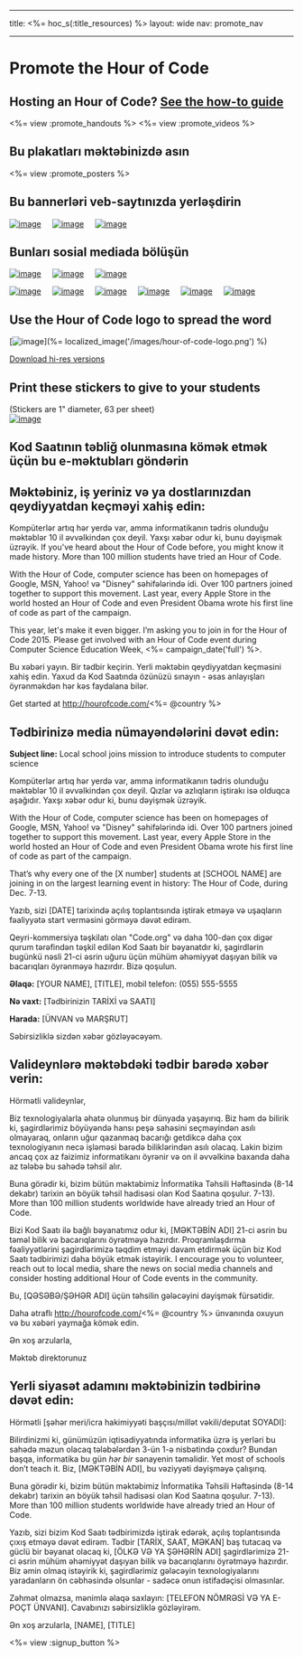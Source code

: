 * * *

title: <%= hoc_s(:title_resources) %> layout: wide nav: promote_nav

* * *

<link rel="stylesheet" type="text/css" href="/css/promote-page.css" />
</link>

# Promote the Hour of Code

## Hosting an Hour of Code? [See the how-to guide](<%= resolve_url('/how-to') %>)

<%= view :promote_handouts %> <%= view :promote_videos %>

<a id="posters"></a>

## Bu plakatları məktəbinizdə asın

<%= view :promote_posters %>

<a id="banners"></a>

## Bu bannerləri veb-saytınızda yerləşdirin

[![image](/images/fit-250/banner1.jpg)](/images/banner1.jpg)&nbsp;&nbsp;&nbsp;&nbsp; [![image](/images/fit-250/banner3.jpg)](/images/banner3.jpg)&nbsp;&nbsp;&nbsp;&nbsp; [![image](/images/fit-500/banner5.jpg)](/images/banner5.jpg)&nbsp;&nbsp;&nbsp;&nbsp;

<a id="social"></a>

## Bunları sosial mediada bölüşün

[![image](/images/fit-250/social-1.jpg)](/images/social-1.jpg)&nbsp;&nbsp;&nbsp;&nbsp; [![image](/images/fit-250/social-2.jpg)](/images/social-2.jpg)&nbsp;&nbsp;&nbsp;&nbsp; [![image](/images/fit-250/social-3.jpg)](/images/social-3.jpg)&nbsp;&nbsp;&nbsp;&nbsp;

[![image](/images/fit-250/mark.jpg)](/images/mark.jpg)&nbsp;&nbsp;&nbsp;&nbsp; [![image](/images/fit-250/susan.png)](/images/susan.png)&nbsp;&nbsp;&nbsp;&nbsp; [![image](/images/fit-250/chris.jpg)](/images/chris.jpg)&nbsp;&nbsp;&nbsp;&nbsp; [![image](/images/fit-250/marissa.jpg)](/images/marissa.jpg)&nbsp;&nbsp;&nbsp;&nbsp; [![image](/images/fit-250/ashton.jpg)](/images/ashton.jpg)&nbsp;&nbsp;&nbsp;&nbsp; [![image](/images/fit-250/barack.jpg)](/images/barack.jpg)&nbsp;&nbsp;&nbsp;&nbsp;

<a id="logo"></a>

## Use the Hour of Code logo to spread the word

[![image](<%= localized_image('/images/fit-200/hour-of-code-logo.png') %>)](%= localized_image('/images/hour-of-code-logo.png') %)

[Download hi-res versions](http://images.code.org/share/hour-of-code-logo.zip)

<a id="stickers"></a>

## Print these stickers to give to your students

(Stickers are 1" diameter, 63 per sheet)  
[![image](/images/fit-250/hour-of-code-stickers.png)](/images/hour-of-code-stickers.pdf)

<a id="sample-emails"></a>

## Kod Saatının təbliğ olunmasına kömək etmək üçün bu e-məktubları göndərin

<a id="email"></a>

## Məktəbiniz, iş yeriniz və ya dostlarınızdan qeydiyyatdan keçməyi xahiş edin:

Kompüterlər artıq hər yerdə var, amma informatikanın tədris olunduğu məktəblər 10 il əvvəlkindən çox deyil. Yaxşı xəbər odur ki, bunu dəyişmək üzrəyik. If you've heard about the Hour of Code before, you might know it made history. More than 100 million students have tried an Hour of Code.

With the Hour of Code, computer science has been on homepages of Google, MSN, Yahoo! və "Disney" səhifələrində idi. Over 100 partners joined together to support this movement. Last year, every Apple Store in the world hosted an Hour of Code and even President Obama wrote his first line of code as part of the campaign.

This year, let's make it even bigger. I’m asking you to join in for the Hour of Code 2015. Please get involved with an Hour of Code event during Computer Science Education Week, <%= campaign_date('full') %>.

Bu xəbəri yayın. Bir tədbir keçirin. Yerli məktəbin qeydiyyatdan keçməsini xahiş edin. Yaxud da Kod Saatında özünüzü sınayın - əsas anlayışları öyrənməkdən hər kəs faydalana bilər.

Get started at http://hourofcode.com/<%= @country %>

<a id="media-pitch"></a>

## Tədbirinizə media nümayəndələrini dəvət edin:

**Subject line:** Local school joins mission to introduce students to computer science

Kompüterlər artıq hər yerdə var, amma informatikanın tədris olunduğu məktəblər 10 il əvvəlkindən çox deyil. Qızlar və azlıqların iştirakı isə olduqca aşağıdır. Yaxşı xəbər odur ki, bunu dəyişmək üzrəyik.

With the Hour of Code, computer science has been on homepages of Google, MSN, Yahoo! və "Disney" səhifələrində idi. Over 100 partners joined together to support this movement. Last year, every Apple Store in the world hosted an Hour of Code and even President Obama wrote his first line of code as part of the campaign.

That’s why every one of the [X number] students at [SCHOOL NAME] are joining in on the largest learning event in history: The Hour of Code, during Dec. 7-13.

Yazıb, sizi [DATE] tarixində açılış toplantısında iştirak etməyə və uşaqların fəaliyyətə start verməsini görməyə dəvət edirəm.

Qeyri-kommersiya təşkilatı olan "Code.org" və daha 100-dən çox digər qurum tərəfindən təşkil edilən Kod Saatı bir bəyanatdır ki, şagirdlərin bugünkü nəsli 21-ci əsrin uğuru üçün mühüm əhəmiyyət daşıyan bilik və bacarıqları öyrənməyə hazırdır. Bizə qoşulun.

**Əlaqə:** [YOUR NAME], [TITLE], mobil telefon: (055) 555-5555

**Nə vaxt:** [Tədbirinizin TARİXİ və SAATI]

**Harada:** [ÜNVAN və MARŞRUT]

Səbirsizliklə sizdən xəbər gözləyəcəyəm.

<a id="parents"></a>

## Valideynlərə məktəbdəki tədbir barədə xəbər verin:

Hörmətli valideynlər,

Biz texnologiyalarla əhatə olunmuş bir dünyada yaşayırıq. Biz həm də bilirik ki, şagirdlərimiz böyüyəndə hansı peşə sahəsini seçməyindən asılı olmayaraq, onların uğur qazanmaq bacarığı getdikcə daha çox texnologiyanın necə işləməsi barədə biliklərindən asılı olacaq. Lakin bizim ancaq çox az faizimiz informatikanı öyrənir və on il əvvəlkinə baxanda daha az tələbə bu sahədə təhsil alır.

Buna görədir ki, bizim bütün məktəbimiz İnformatika Təhsili Həftəsində (8-14 dekabr) tarixin ən böyük təhsil hadisəsi olan Kod Saatına qoşulur. 7-13). More than 100 million students worldwide have already tried an Hour of Code.

Bizi Kod Saatı ilə bağlı bəyanatımız odur ki, [MƏKTƏBİN ADI] 21-ci əsrin bu təməl bilik və bacarıqlarını öyrətməyə hazırdır. Proqramlaşdırma fəaliyyətlərini şagirdlərimizə təqdim etməyi davam etdirmək üçün biz Kod Saatı tədbirimizi daha böyük etmək istəyirik. I encourage you to volunteer, reach out to local media, share the news on social media channels and consider hosting additional Hour of Code events in the community.

Bu, [QƏSƏBƏ/ŞƏHƏR ADI] üçün təhsilin gələcəyini dəyişmək fürsətidir.

Daha ətraflı http://hourofcode.com/<%= @country %> ünvanında oxuyun və bu xəbəri yaymağa kömək edin.

Ən xoş arzularla,

Məktəb direktorunuz

<a id="politicians"></a>

## Yerli siyasət adamını məktəbinizin tədbirinə dəvət edin:

Hörmətli [şəhər meri/icra hakimiyyəti başçısı/millət vəkili/deputat SOYADI]:

Bilirdinizmi ki, günümüzün iqtisadiyyatında informatika üzrə iş yerləri bu sahədə məzun olacaq tələbələrdən 3-ün 1-ə nisbətində çoxdur? Bundan başqa, informatika bu gün *hər bir* sənayenin təməlidir. Yet most of schools don’t teach it. Biz, [MƏKTƏBİN ADI], bu vəziyyəti dəyişməyə çalışırıq.

Buna görədir ki, bizim bütün məktəbimiz İnformatika Təhsili Həftəsində (8-14 dekabr) tarixin ən böyük təhsil hadisəsi olan Kod Saatına qoşulur. 7-13). More than 100 million students worldwide have already tried an Hour of Code.

Yazıb, sizi bizim Kod Saatı tədbirimizdə iştirak edərək, açılış toplantısında çıxış etməyə dəvət edirəm. Tədbir [TARİX, SAAT, MƏKAN] baş tutacaq və güclü bir bəyanat olacaq ki, [ÖLKƏ VƏ YA ŞƏHƏRİN ADI] şagirdlərimizə 21-ci əsrin mühüm əhəmiyyət daşıyan bilik və bacarıqlarını öyrətməyə hazırdır. Biz əmin olmaq istəyirik ki, şagirdlərimiz gələcəyin texnologiyalarını yaradanların ön cəbhəsində olsunlar - sadəcə onun istifadəçisi olmasınlar.

Zəhmət olmazsa, mənimlə əlaqə saxlayın: [TELEFON NÖMRƏSİ VƏ YA E-POÇT ÜNVANI]. Cavabınızı səbirsizliklə gözləyirəm.

Ən xoş arzularla, [NAME], [TITLE]

<%= view :signup_button %>